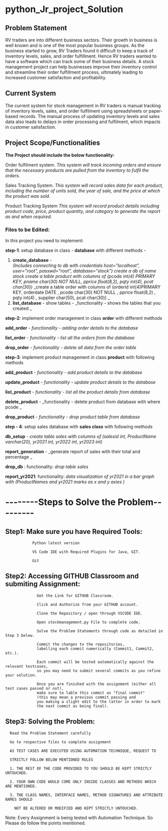 # python_Jr_project_Solution
## Problem Statement

RV traders are into different business sectors. Their growth in business is well known and is one of the most popular business groups. As the business started to grow, RV Traders found it difficult to keep a track of  inventory levels, sales, and order fulfillment. Hence RV traders wanted to have a software which can track some of their business details. A stock management project can help businesses improve their inventory control and streamline their order fulfillment process, ultimately leading to increased customer satisfaction and profitability.

## Current System

The current system for stock management in RV traders is manual tracking of inventory levels, sales, and order fulfilment using spreadsheets or paper-based records. The manual process of updating inventory levels and sales data also leads to delays in order processing and fulfilment, which impacts in customer satisfaction.

## Project Scope/Functionalities

**The Project should include the below functionality:**

Order fulfilment system.
      _This system will track incoming orders and ensure that the necessary products are pulled from the inventory to fulfil the orders._
      
Sales Tracking System.
      _This system will record sales data for each product, including the number of units sold, the year of sale, and the price at which the product was sold._
      
Product Tracking System
      _This system will record product details including product code, price, product quantity, and category to generate the report as and when required._

### Files to be Edited:

In this project you need to implement:

**step-1**: setup database in class - **database**  with different methods - 
   
   1. **create_database** -    
                  _(Includes connecting to db with credentials 
                  host="localhost", 
                  user="root", 
                  passwd="root",
                  database="stock")_
            _create a db of name stock_
            _create a table product with columns of 
                 (pcode int(4) PRIMARY KEY,
                  pname char(30) NOT NULL,
                  pprice float(8,2),
                  pqty int(4),
                  pcat char(30))_
            _create a table order with columns of 
                   (orderid int(4)PRIMARY KEY,
                   orderdate DATE ,
                   pcode char(30) NOT NULL ,
                   pprice float(8,2) ,
                   pqty int(4) ,
                   supplier char(50),
                   pcat char(30))       _    
   2. **list_database** -
           show tables  -  _functionality - shows the tables that you created _
           
**step-2**: implement order management in class **order** with different methods
           
   **add_order** - _functionality - adding order details to the database_
   
   **list_order** - _functionality - list all the orders from the database_
   
   **drop_order** - _functionality - delete all data from the order table_
   
**step-3**: implement product management in class **product** with following methods
            
   **add_product** - _functionality - add product details to the database_
   
   **update_product** - _functionality - update product details to the database_
   
   **list_product** - _functionality - list all the product details from database_
   
   **delete_product** - _functionality - delete product from database with where pcode _
   
   **drop_product** - _functionality - drop product table from database_
   
   
**step - 4**: setup sales database with **sales class** with following methods
             
   **db_setup** - _create table sales with columns of 
                       (salesid int, 
                       ProductName varchar(20), 
                       yr2021 int, 
                       yr2022 int, 
                       yr2023 int)_
                       
   **report_generation** - _generate report of  sales with their total and percentage _
    
  **drop_db** : functionality: _drop table sales_
  
  **report_yr2021**: functionality: _data visualization of yr2021  in a bar graph with 
                     (ProductNames and yr2021 marks as x and y axies )_
                     
# --------Steps to Solve the Problem---------

## Step1: Make sure you have Required Tools:

                Python latest version

                VS Code IDE with Required Plugins for Java, GIT.

                Git

## Step2: Accessing GITHUB Classroom and submiting Assignment:

                  Get the Link for GITHUB Classroom.

                  Click and Authorize from your GITHUB account.

                  Clone the Repository / open through VSCODE IDE.

                  Open stockmanagement.py File to complete code.

                  Solve the Problem Statements through code as detailed in Step 3 below.

                  Commit the changes to the repositories, 
                  labelling each commit numerically (Commit1, Commit2, etc.).

                  Each commit will be tested automatically against the relevant testcases, 
                  so you may need to submit several commits as you refine your solution.

                  Once you are finished with the assignment (either all test cases passed or not), 
                  make sure to lable this commit as "final commit" 
                  (this may mean a previous commit passing and 
                  you making a slight edit to the latter in order to mark 
                  the next commit as being final).

## Step3: Solving the Problem:

      Read the Problem Statement carefully

      Go to respective files to complete assignment
      
      AS TEST CASES ARE EXECUTED USING AUTOMATION TECHNIQUE, REQUEST TO
      
      STRICTLY FOLLOW BELOW MENTIONED RULES
      
      1. THE REST OF THE CODE PROVIDED TO YOU SHOULD BE KEPT STRICTLY UNTOUCHED.
      
      2. YOUR OWN CODE WOULD COME ONLY INSIDE CLASSES AND METHODS WHICH ARE MENTIONED.
      
      3. THE CLASS NAMES, INTERFACE NAMES, METHOD SIGNATURES AND ATTRIBUTE NAMES SHOULD
      
        NOT BE ALTERED OR MODIFIED AND KEPT STRICTLY UNTOUCHED.
          
    
Note: Every Assignment is being tested with Automation Technique. So Please do follow the points mentioned.


